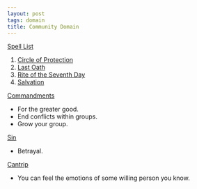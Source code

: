 ```yaml
---
layout: post
tags: domain
title: Community Domain
---
```


<ins>Spell List</ins>
1. [Circle of Protection](/2020/11/12/circle-of-protection/)
1. [Last Oath](/2020/11/13/last-oath/)
1. [Rite of the Seventh Day](/2020/11/13/rite-of-the-seventh-day/)
1. [Salvation](/2020/11/13/salvation/)

<ins>Commandments</ins>
- For the greater good.
- End conflicts within groups.
- Grow your group.

<ins>Sin</ins>
- Betrayal.

<ins>Cantrip</ins>
- You can feel the emotions of some willing person you know.
